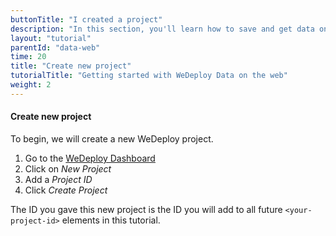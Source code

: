 ```yaml
---
buttonTitle: "I created a project"
description: "In this section, you'll learn how to save and get data on the web using the WeDeploy API Client."
layout: "tutorial"
parentId: "data-web"
time: 20
title: "Create new project"
tutorialTitle: "Getting started with WeDeploy Data on the web"
weight: 2
---
```


#### Create new project

To begin, we will create a new WeDeploy project.

1. Go to the <a href="http://dashboard.wedeploy.com">WeDeploy Dashboard</a>
2. Click on _New Project_
3. Add a _Project ID_
4. Click _Create Project_

The ID you gave this new project is the ID you will add to all future `<your-project-id>` elements in this tutorial.
